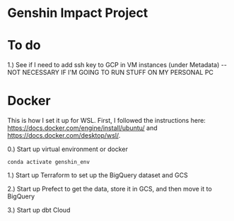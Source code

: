 # Genshin Impact Project

# To do

1.) See if I need to add ssh key to GCP in VM instances (under Metadata) --NOT NECESSARY IF I'M GOING TO RUN STUFF ON MY PERSONAL PC

# Docker

This is how I set it up for WSL. First, I followed the instructions here: https://docs.docker.com/engine/install/ubuntu/ and https://docs.docker.com/desktop/wsl/. 

0.) Start up virtual environment or docker
```shell
conda activate genshin_env
```

1.) Start up Terraform to set up the BigQuery dataset and GCS

2.) Start up Prefect to get the data, store it in GCS, and then move it to BigQuery

3.) Start up dbt Cloud